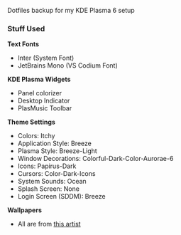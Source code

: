 Dotfiles backup for my KDE Plasma 6 setup

### Stuff Used
**Text Fonts**
- Inter (System Font)
- JetBrains Mono (VS Codium Font)

**KDE Plasma Widgets**
- Panel colorizer
- Desktop Indicator
- PlasMusic Toolbar

**Theme Settings**
- Colors: Itchy
- Application Style: Breeze
- Plasma Style: Breeze-Light
- Window Decorations: Colorful-Dark-Color-Aurorae-6
- Icons: Papirus-Dark
- Cursors: Color-Dark-Icons
- System Sounds: Ocean
- Splash Screen: None
- Login Screen (SDDM): Breeze

**Wallpapers**
- All are from [this artist](https://www.pixiv.net/en/users/12845810)